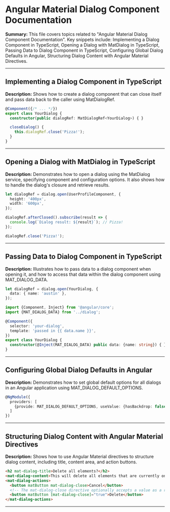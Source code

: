 # Angular Material Dialog Component Documentation

**Summary:** This file covers topics related to "Angular Material Dialog Component Documentation". Key snippets include: Implementing a Dialog Component in TypeScript, Opening a Dialog with MatDialog in TypeScript, Passing Data to Dialog Component in TypeScript, Configuring Global Dialog Defaults in Angular, Structuring Dialog Content with Angular Material Directives.

---

## Implementing a Dialog Component in TypeScript

**Description:** Shows how to create a dialog component that can close itself and pass data back to the caller using MatDialogRef.

```typescript
@Component({/* ... */})
export class YourDialog {
  constructor(public dialogRef: MatDialogRef<YourDialog>) { }

  closeDialog() {
    this.dialogRef.close('Pizza!');
  }
}
```

---

## Opening a Dialog with MatDialog in TypeScript

**Description:** Demonstrates how to open a dialog using the MatDialog service, specifying component and configuration options. It also shows how to handle the dialog's closure and retrieve results.

```typescript
let dialogRef = dialog.open(UserProfileComponent, {
  height: '400px',
  width: '600px',
});

dialogRef.afterClosed().subscribe(result => {
  console.log(`Dialog result: ${result}`); // Pizza!
});

dialogRef.close('Pizza!');
```

---

## Passing Data to Dialog Component in TypeScript

**Description:** Illustrates how to pass data to a dialog component when opening it, and how to access that data within the dialog component using MAT_DIALOG_DATA.

```typescript
let dialogRef = dialog.open(YourDialog, {
  data: { name: 'austin' },
});

import {Component, Inject} from '@angular/core';
import {MAT_DIALOG_DATA} from '../dialog';

@Component({
  selector: 'your-dialog',
  template: 'passed in {{ data.name }}',
})
export class YourDialog {
  constructor(@Inject(MAT_DIALOG_DATA) public data: {name: string}) { }
}
```

---

## Configuring Global Dialog Defaults in Angular

**Description:** Demonstrates how to set global default options for all dialogs in an Angular application using MAT_DIALOG_DEFAULT_OPTIONS.

```typescript
@NgModule({
  providers: [
    {provide: MAT_DIALOG_DEFAULT_OPTIONS, useValue: {hasBackdrop: false}}
  ]
})
```

---

## Structuring Dialog Content with Angular Material Directives

**Description:** Shows how to use Angular Material directives to structure dialog content, including title, content area, and action buttons.

```html
<h2 mat-dialog-title>Delete all elements?</h2>
<mat-dialog-content>This will delete all elements that are currently on this page and cannot be undone.</mat-dialog-content>
<mat-dialog-actions>
  <button matButton mat-dialog-close>Cancel</button>
  <!-- The mat-dialog-close directive optionally accepts a value as a result for the dialog. -->
  <button matButton [mat-dialog-close]="true">Delete</button>
</mat-dialog-actions>
```

---